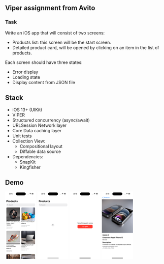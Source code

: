 ## Viper assignment from Avito
### Task
Write an iOS app that will consist of two screens:
- Products list: this screen will be the start screen.
- Detailed product card, will be opened by clicking on an item in the list of products.

Each screen should have three states:
- Error display
- Loading state
- Display content from JSON file

## Stack
- iOS 13+ (UIKit)
- VIPER
- Structured concurrency (async/await)
- URLSession Network layer
- Core Data caching layer
- Unit tests
- Collection View:
  - Compositional layout
  - Diffable data source
- Dependencies:
  - SnapKit
  - Kingfisher

## Demo
<img src="content/Simulator Screenshot - iPhone 15 Pro - 2024-07-08 at 20.15.22.png" width="20%" height=auto /> <img src="content/Simulator Screenshot - iPhone 15 Pro - 2024-07-08 at 20.16.17.png" width="20%" height=auto /> <img src="content/Simulator Screenshot - iPhone 15 Pro - 2024-07-08 at 20.18.38.png" width="20%" height=auto /> <img src="content/Simulator Screenshot - iPhone 15 Pro - 2024-07-08 at 20.19.27.png" width="20%" height=auto />
